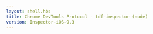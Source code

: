 ```yaml
---
layout: shell.hbs
title: Chrome DevTools Protocol - tdf-inspector (node)
version: Inspector-iOS-9.3
---
```

